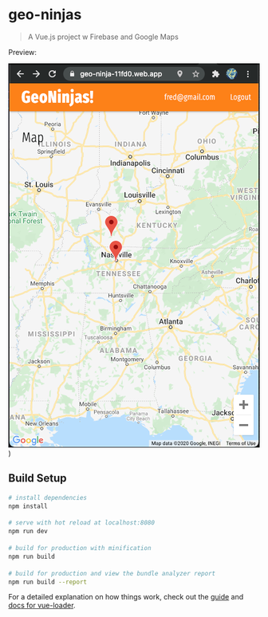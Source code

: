 # geo-ninjas

> A Vue.js project w Firebase and Google Maps

Preview:

![Alt Text](https://github.com/midlantica/geo-ninjas/blob/master/image.png))

## Build Setup

``` bash
# install dependencies
npm install

# serve with hot reload at localhost:8080
npm run dev

# build for production with minification
npm run build

# build for production and view the bundle analyzer report
npm run build --report
```

For a detailed explanation on how things work, check out the [guide](http://vuejs-templates.github.io/webpack/) and [docs for vue-loader](http://vuejs.github.io/vue-loader).
